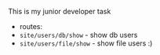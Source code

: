 This is my junior developer task

* routes:
* `site/users/db/show` - show db users
* `site/users/file/show` - show file users
:)
